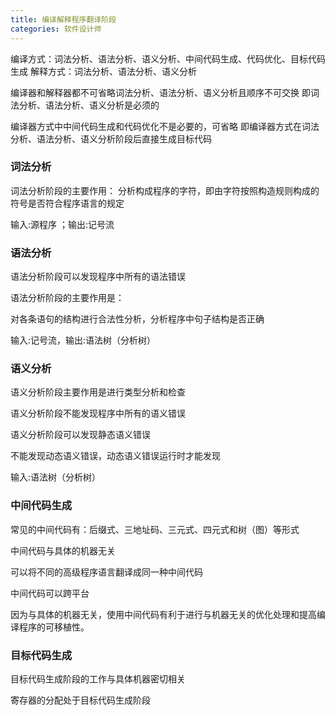 ```yaml
---
title: 编译解释程序翻译阶段
categories: 软件设计师
---
```


编译方式：词法分析、语法分析、语义分析、中间代码生成、代码优化、目标代码生成
解释方式：词法分析、语法分析、语义分析

编译器和解释器都不可省略词法分析、语法分析、语义分析且顺序不可交换
即词法分析、语法分析、语义分析是必须的

编译器方式中中间代码生成和代码优化不是必要的，可省略
即编译器方式在词法分析、语法分析、语义分析阶段后直接生成目标代码


### 词法分析

词法分析阶段的主要作用：
分析构成程序的字符，即由字符按照构造规则构成的符号是否符合程序语言的规定

输入:源程序 ；输出:记号流

### 语法分析
语法分析阶段可以发现程序中所有的语法错误

语法分析阶段的主要作用是：

对各条语句的结构进行合法性分析，分析程序中句子结构是否正确

输入:记号流，输出:语法树（分析树）


### 语义分析
语义分析阶段主要作用是进行类型分析和检查

语义分析阶段不能发现程序中所有的语义错误

语义分析阶段可以发现静态语义错误

不能发现动态语义错误，动态语义错误运行时才能发现

输入:语法树（分析树）


### 中间代码生成
常见的中间代码有：后缀式、三地址码、三元式、四元式和树（图）等形式

中间代码与具体的机器无关

可以将不同的高级程序语言翻译成同一种中间代码

中间代码可以跨平台

因为与具体的机器无关，使用中间代码有利于进行与机器无关的优化处理和提高编译程序的可移植性。

### 目标代码生成
目标代码生成阶段的工作与具体机器密切相关

寄存器的分配处于目标代码生成阶段
